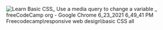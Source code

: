 ![Learn Basic CSS_ Use a media query to change a variable _ freeCodeCamp org - Google Chrome 6_23_2021 6_49_41 PM](https://user-images.githubusercontent.com/84879557/123145488-ca38e600-d454-11eb-9dc9-9b5ffe0c1ce7.png)
Freecodecamp\responsive web design\basic CSS all 
